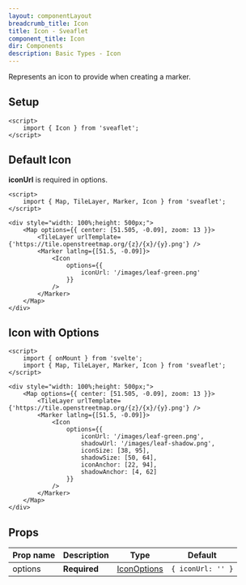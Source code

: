 ```yaml
---
layout: componentLayout
breadcrumb_title: Icon
title: Icon - Sveaflet
component_title: Icon
dir: Components
description: Basic Types - Icon
---
```


Represents an icon to provide when creating a marker.

## Setup

```svelte example csr hideOutput
<script>
	import { Icon } from 'sveaflet';
</script>
```

## Default Icon

**iconUrl** is required in options.

```svelte example csr
<script>
	import { Map, TileLayer, Marker, Icon } from 'sveaflet';
</script>

<div style="width: 100%;height: 500px;">
	<Map options={{ center: [51.505, -0.09], zoom: 13 }}>
		<TileLayer urlTemplate={'https://tile.openstreetmap.org/{z}/{x}/{y}.png'} />
		<Marker latlng={[51.5, -0.09]}>
			<Icon
				options={{
					iconUrl: '/images/leaf-green.png'
				}}
			/>
		</Marker>
	</Map>
</div>
```

## Icon with Options

```svelte example csr
<script>
	import { onMount } from 'svelte';
	import { Map, TileLayer, Marker, Icon } from 'sveaflet';
</script>

<div style="width: 100%;height: 500px;">
	<Map options={{ center: [51.505, -0.09], zoom: 13 }}>
		<TileLayer urlTemplate={'https://tile.openstreetmap.org/{z}/{x}/{y}.png'} />
		<Marker latlng={[51.5, -0.09]}>
			<Icon
				options={{
					iconUrl: '/images/leaf-green.png',
					shadowUrl: '/images/leaf-shadow.png',
					iconSize: [38, 95],
					shadowSize: [50, 64],
					iconAnchor: [22, 94],
					shadowAnchor: [4, 62]
				}}
			/>
		</Marker>
	</Map>
</div>
```

## Props

| Prop name | Description  | Type                                                            | Default           |
| --------- | ------------ | --------------------------------------------------------------- | ----------------- |
| options   | **Required** | [IconOptions](https://leafletjs.com/reference.html#icon-option) | `{ iconUrl: '' }` |
